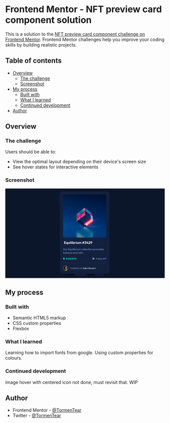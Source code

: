 # Frontend Mentor - NFT preview card component solution

This is a solution to the [NFT preview card component challenge on Frontend Mentor](https://www.frontendmentor.io/challenges/nft-preview-card-component-SbdUL_w0U). Frontend Mentor challenges help you improve your coding skills by building realistic projects. 

## Table of contents

- [Overview](#overview)
  - [The challenge](#the-challenge)
  - [Screenshot](#screenshot)
- [My process](#my-process)
  - [Built with](#built-with)
  - [What I learned](#what-i-learned)
  - [Continued development](#continued-development)
- [Author](#author)

## Overview

### The challenge

Users should be able to:

- View the optimal layout depending on their device's screen size
- See hover states for interactive elements

### Screenshot

![](./images/solution.png)

## My process

### Built with

- Semantic HTML5 markup
- CSS custom properties
- Flexbox

### What I learned

  Learning how to import fonts from google.
  Using custom properties for colours.


### Continued development

  Image hover with centered icon not done, must revisit that. WIP


## Author

- Frontend Mentor - [@TormenTear](https://www.frontendmentor.io/profile/TormenTear)
- Twitter - [@TormenTear](https://www.twitter.com/TormenTear)

